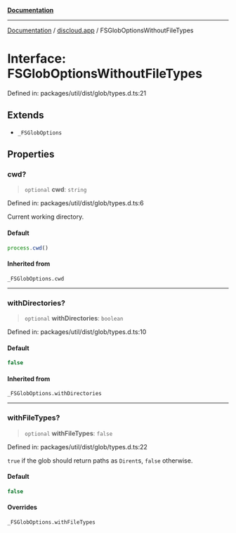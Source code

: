 [**Documentation**](../../README.md)

***

[Documentation](../../packages.md) / [discloud.app](../README.md) / FSGlobOptionsWithoutFileTypes

# Interface: FSGlobOptionsWithoutFileTypes

Defined in: packages/util/dist/glob/types.d.ts:21

## Extends

- `_FSGlobOptions`

## Properties

### cwd?

> `optional` **cwd**: `string`

Defined in: packages/util/dist/glob/types.d.ts:6

Current working directory.

#### Default

```ts
process.cwd()
```

#### Inherited from

`_FSGlobOptions.cwd`

***

### withDirectories?

> `optional` **withDirectories**: `boolean`

Defined in: packages/util/dist/glob/types.d.ts:10

#### Default

```ts
false
```

#### Inherited from

`_FSGlobOptions.withDirectories`

***

### withFileTypes?

> `optional` **withFileTypes**: `false`

Defined in: packages/util/dist/glob/types.d.ts:22

`true` if the glob should return paths as `Dirent`s, `false` otherwise.

#### Default

```ts
false
```

#### Overrides

`_FSGlobOptions.withFileTypes`
